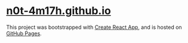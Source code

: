 # [n0t-4m17h.github.io](www.n0t-4m17h.github.io)

This project was bootstrapped with [Create React App](https://github.com/facebook/create-react-app), and is hosted on [GitHub Pages](https://pages.github.com/).

